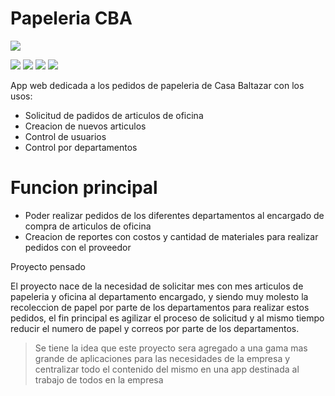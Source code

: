 # Papeleria CBA

![](https://i.imgur.com/NVM7li8.png)

  ![](https://img.shields.io/badge/Version-V1.0-Red.svg) ![](https://img.shields.io/badge/Porcentaje-0%25-Red.svg) ![](https://img.shields.io/badge/Dep-1-Blue.svg) ![](https://img.shields.io/badge/Fehca%20I%20-01%2F05%2F19-yellow.svg) 

App web dedicada a los pedidos de papeleria de Casa Baltazar con los usos:

  - Solicitud de padidos de articulos de oficina
  - Creacion de nuevos articulos
  - Control de usuarios 
  - Control por departamentos

# Funcion principal

  - Poder realizar pedidos de los diferentes departamentos al encargado de compra de articulos de oficina
  - Creacion de reportes con costos y cantidad de materiales para realizar pedidos con el proveedor

Proyecto pensado

El proyecto nace de la necesidad de solicitar mes con mes articulos de papeleria y oficina al departamento encargado, y siendo muy molesto la recoleccion de papel por parte de los departamentos para realizar estos pedidos, el fin principal es agilizar el proceso de solicitud y al mismo tiempo reducir el numero de papel y correos por parte de los departamentos.

> Se tiene la idea que este proyecto sera agregado a una gama mas grande
> de aplicaciones para las necesidades de la empresa
> y centralizar todo el contenido del mismo en una app
> destinada al trabajo de todos en la empresa